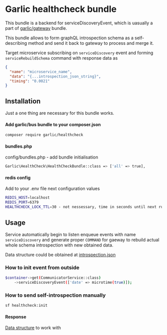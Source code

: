 # Garlic healthcheck bundle
This bundle is a backend for serviceDiscoveryEvent, which is uasually a part of [garlic/gateway](https://github.com/garlicservices/gateway-bundle) bundle.

This bundle allows to form graphQL introspection schema as a self-describing method and send it back to gateway to process and merge it.

Target microservice subscribing on ```serviceDiscovery``` event and forming ```serviceRebuildSchema``` command with response data as
```json
{
  "name": "microservice_name",
  "data": "{...introspection_json_string}",
  "timing": "0.0021"
}
```

## Installation

Just a one thing are necessary for this bundle works. 

#### Add garlic/bus bundle to your composer.json

```bash
composer require garlic/healthcheck
```

#### bundles.php
config/bundles.php - add bundle initialisation
```bash
Garlic\HealthCheck\HealthCheckBundle::class => ['all' => true],
```

#### redis config
Add to your .env file next configuration values
```bash
REDIS_HOST=localhost
REDIS_PORT=6379
HEALTHCHECK_LOCK_TTL=30 - not nessessary, time in seconds until next run would be possible. Default is 30 sec
```

## Usage

Service automatically begin to listen enqueue events with name ```serviceDiscovery``` and generate proper ```COMMAND``` for gaeway to rebuild actual whole schema introspection with new obtained data.

Data structure could be obtained at [introspection.json](https://github.com/garlicservices/healthcheck-bundle/tree/master/Resources/query/introspection.json)

### How to init event from outside

```bash
$container->get(CommunicatorService::class)
    ->serviceDiscoveryEvent(['date' => microtime(true)]);
```

### How to send self-introspection manually
```bash
sf healthcheck:init
```

#### Response
[Data structure](https://github.com/garlicservices/healthcheck-bundle/blob/master/Service/Processor/ServiceDiscoveryProcessor.php#L39) to work with
